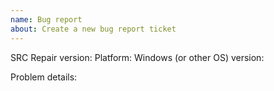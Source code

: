 ```yaml
---
name: Bug report
about: Create a new bug report ticket
---
```



SRC Repair version:
Platform:
Windows (or other OS) version:

Problem details:



<!--
Don't forget to include SRC Repair's debug logs from file `%APPDATA%\SRC Repair\debug.log`.
-->
